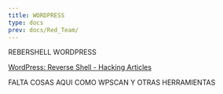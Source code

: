 ```yaml
---
title: WORDPRESS
type: docs
prev: docs/Red_Team/
---
```

REBERSHELL WORDPRESS

[WordPress: Reverse Shell - Hacking Articles](https://www.hackingarticles.in/wordpress-reverse-shell/)

FALTA COSAS AQUI COMO WPSCAN Y OTRAS HERRAMIENTAS
